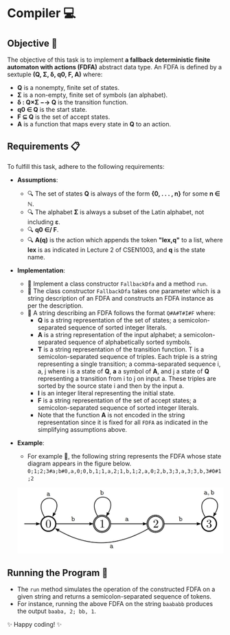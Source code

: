 # Compiler 💻

## Objective 🎯

The objective of this task is to implement **a fallback deterministic finite automaton with actions (FDFA)** abstract data type. An FDFA is defined by a sextuple **(Q, Σ, δ, q0, F, A)** where:
- **Q** is a nonempty, finite set of states.
- **Σ** is a non-empty, finite set of symbols (an alphabet).
- **δ : Q×Σ −→ Q** is the transition function.
- **q0 ∈ Q** is the start state.
- **F ⊆ Q** is the set of accept states.
- **A** is a function that maps every state in **Q** to an action.


## Requirements 📋

To fulfill this task, adhere to the following requirements:
- **Assumptions**: 
  - 🔍 The set of states **Q** is always of the form **{0, . . . , n}** for some **n ∈ ℕ**.
  - 🔍 The alphabet **Σ** is always a subset of the Latin alphabet, not including **ε**.
  - 🔍 **q0 ∈/ F**.
  - 🔍 **A(q)** is the action which appends the token **"lex,q"** to a list, where **lex** is as indicated in Lecture 2 of CSEN1003, and **q** is the state name.
- **Implementation**:
  - 📌 Implement a class constructor `FallbackDfa` and a method `run`.
  - 📌 The class constructor `FallbackDfa` takes one parameter which is a string description of an FDFA and constructs an FDFA instance as per the description.
  - 📌 A string describing an FDFA follows the format `Q#A#T#I#F` where:
    - **Q** is a string representation of the set of states; a semicolon-separated sequence of sorted integer literals.
    - **A** is a string representation of the input alphabet; a semicolon-separated sequence of alphabetically sorted symbols.
    - **T** is a string representation of the transition function. T is a semicolon-separated sequence of triples. Each triple is a string representing a single transition; a comma-separated sequence i, a, j where i is a state of **Q**, **a** a symbol of **A**, and j a state of **Q** representing a transition from i to j on input a. These triples are sorted by the source state i and then by the input a.
    - **I** is an integer literal representing the initial state.
    - **F** is a string representation of the set of accept states; a semicolon-separated sequence of sorted integer literals.
    - Note that the function **A** is not encoded in the string representation since it is fixed for all `FDFA` as indicated in the simplifying assumptions above.
- **Example**:
  - For example 🌟, the following string represents the FDFA whose state diagram appears in the figure below.
    `0;1;2;3#a;b#0,a,0;0,b,1;1,a,2;1,b,1;2,a,0;2,b,3;3,a,3;3,b,3#0#1;2`
  
  ![FDFA State Diagram](https://github.com/MohmmedTarek/Compiler/blob/main/FIGURES/TASK3_FIG1.jpg)



## Running the Program 🚀

- The `run` method simulates the operation of the constructed FDFA on a given string and returns a semicolon-separated sequence of tokens.
- For instance, running the above FDFA on the string `baababb` produces the output `baaba, 2; bb, 1`.

✨ Happy coding! ✨
